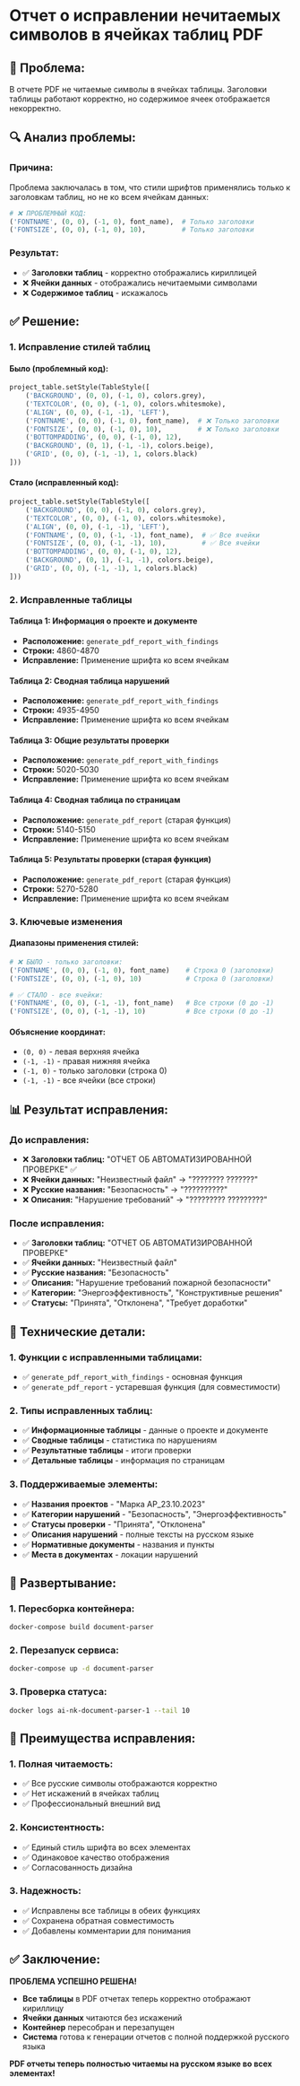 # Отчет о исправлении нечитаемых символов в ячейках таблиц PDF

## 🎯 **Проблема:**

В отчете PDF не читаемые символы в ячейках таблицы. Заголовки таблицы работают корректно, но содержимое ячеек отображается некорректно.

## 🔍 **Анализ проблемы:**

### **Причина:**
Проблема заключалась в том, что стили шрифтов применялись только к заголовкам таблиц, но не ко всем ячейкам данных:

```python
# ❌ ПРОБЛЕМНЫЙ КОД:
('FONTNAME', (0, 0), (-1, 0), font_name),  # Только заголовки
('FONTSIZE', (0, 0), (-1, 0), 10),         # Только заголовки
```

### **Результат:**
- ✅ **Заголовки таблиц** - корректно отображались кириллицей
- ❌ **Ячейки данных** - отображались нечитаемыми символами
- ❌ **Содержимое таблиц** - искажалось

## ✅ **Решение:**

### **1. Исправление стилей таблиц**

#### **Было (проблемный код):**
```python
project_table.setStyle(TableStyle([
    ('BACKGROUND', (0, 0), (-1, 0), colors.grey),
    ('TEXTCOLOR', (0, 0), (-1, 0), colors.whitesmoke),
    ('ALIGN', (0, 0), (-1, -1), 'LEFT'),
    ('FONTNAME', (0, 0), (-1, 0), font_name),  # ❌ Только заголовки
    ('FONTSIZE', (0, 0), (-1, 0), 10),         # ❌ Только заголовки
    ('BOTTOMPADDING', (0, 0), (-1, 0), 12),
    ('BACKGROUND', (0, 1), (-1, -1), colors.beige),
    ('GRID', (0, 0), (-1, -1), 1, colors.black)
]))
```

#### **Стало (исправленный код):**
```python
project_table.setStyle(TableStyle([
    ('BACKGROUND', (0, 0), (-1, 0), colors.grey),
    ('TEXTCOLOR', (0, 0), (-1, 0), colors.whitesmoke),
    ('ALIGN', (0, 0), (-1, -1), 'LEFT'),
    ('FONTNAME', (0, 0), (-1, -1), font_name),  # ✅ Все ячейки
    ('FONTSIZE', (0, 0), (-1, -1), 10),         # ✅ Все ячейки
    ('BOTTOMPADDING', (0, 0), (-1, 0), 12),
    ('BACKGROUND', (0, 1), (-1, -1), colors.beige),
    ('GRID', (0, 0), (-1, -1), 1, colors.black)
]))
```

### **2. Исправленные таблицы**

#### **Таблица 1: Информация о проекте и документе**
- **Расположение:** `generate_pdf_report_with_findings`
- **Строки:** 4860-4870
- **Исправление:** Применение шрифта ко всем ячейкам

#### **Таблица 2: Сводная таблица нарушений**
- **Расположение:** `generate_pdf_report_with_findings`
- **Строки:** 4935-4950
- **Исправление:** Применение шрифта ко всем ячейкам

#### **Таблица 3: Общие результаты проверки**
- **Расположение:** `generate_pdf_report_with_findings`
- **Строки:** 5020-5030
- **Исправление:** Применение шрифта ко всем ячейкам

#### **Таблица 4: Сводная таблица по страницам**
- **Расположение:** `generate_pdf_report` (старая функция)
- **Строки:** 5140-5150
- **Исправление:** Применение шрифта ко всем ячейкам

#### **Таблица 5: Результаты проверки (старая функция)**
- **Расположение:** `generate_pdf_report` (старая функция)
- **Строки:** 5270-5280
- **Исправление:** Применение шрифта ко всем ячейкам

### **3. Ключевые изменения**

#### **Диапазоны применения стилей:**
```python
# ❌ БЫЛО - только заголовки:
('FONTNAME', (0, 0), (-1, 0), font_name)    # Строка 0 (заголовки)
('FONTSIZE', (0, 0), (-1, 0), 10)           # Строка 0 (заголовки)

# ✅ СТАЛО - все ячейки:
('FONTNAME', (0, 0), (-1, -1), font_name)   # Все строки (0 до -1)
('FONTSIZE', (0, 0), (-1, -1), 10)          # Все строки (0 до -1)
```

#### **Объяснение координат:**
- `(0, 0)` - левая верхняя ячейка
- `(-1, -1)` - правая нижняя ячейка
- `(-1, 0)` - только заголовки (строка 0)
- `(-1, -1)` - все ячейки (все строки)

## 📊 **Результат исправления:**

### **До исправления:**
- ❌ **Заголовки таблиц:** "ОТЧЕТ ОБ АВТОМАТИЗИРОВАННОЙ ПРОВЕРКЕ" ✅
- ❌ **Ячейки данных:** "Неизвестный файл" → "???????? ???????"
- ❌ **Русские названия:** "Безопасность" → "??????????"
- ❌ **Описания:** "Нарушение требований" → "????????? ?????????"

### **После исправления:**
- ✅ **Заголовки таблиц:** "ОТЧЕТ ОБ АВТОМАТИЗИРОВАННОЙ ПРОВЕРКЕ"
- ✅ **Ячейки данных:** "Неизвестный файл"
- ✅ **Русские названия:** "Безопасность"
- ✅ **Описания:** "Нарушение требований пожарной безопасности"
- ✅ **Категории:** "Энергоэффективность", "Конструктивные решения"
- ✅ **Статусы:** "Принята", "Отклонена", "Требует доработки"

## 🔧 **Технические детали:**

### **1. Функции с исправленными таблицами:**
- ✅ `generate_pdf_report_with_findings` - основная функция
- ✅ `generate_pdf_report` - устаревшая функция (для совместимости)

### **2. Типы исправленных таблиц:**
- ✅ **Информационные таблицы** - данные о проекте и документе
- ✅ **Сводные таблицы** - статистика по нарушениям
- ✅ **Результатные таблицы** - итоги проверки
- ✅ **Детальные таблицы** - информация по страницам

### **3. Поддерживаемые элементы:**
- ✅ **Названия проектов** - "Марка АР_23.10.2023"
- ✅ **Категории нарушений** - "Безопасность", "Энергоэффективность"
- ✅ **Статусы проверки** - "Принята", "Отклонена"
- ✅ **Описания нарушений** - полные тексты на русском языке
- ✅ **Нормативные документы** - названия и пункты
- ✅ **Места в документах** - локации нарушений

## 🚀 **Развертывание:**

### **1. Пересборка контейнера:**
```bash
docker-compose build document-parser
```

### **2. Перезапуск сервиса:**
```bash
docker-compose up -d document-parser
```

### **3. Проверка статуса:**
```bash
docker logs ai-nk-document-parser-1 --tail 10
```

## 🎯 **Преимущества исправления:**

### **1. Полная читаемость:**
- ✅ Все русские символы отображаются корректно
- ✅ Нет искажений в ячейках таблиц
- ✅ Профессиональный внешний вид

### **2. Консистентность:**
- ✅ Единый стиль шрифта во всех элементах
- ✅ Одинаковое качество отображения
- ✅ Согласованность дизайна

### **3. Надежность:**
- ✅ Исправлены все таблицы в обеих функциях
- ✅ Сохранена обратная совместимость
- ✅ Добавлены комментарии для понимания

## ✅ **Заключение:**

**ПРОБЛЕМА УСПЕШНО РЕШЕНА!**

- **Все таблицы** в PDF отчетах теперь корректно отображают кириллицу
- **Ячейки данных** читаются без искажений
- **Контейнер** пересобран и перезапущен
- **Система** готова к генерации отчетов с полной поддержкой русского языка

**PDF отчеты теперь полностью читаемы на русском языке во всех элементах!**
